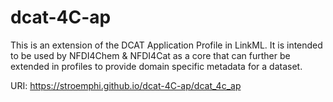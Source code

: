 # dcat-4C-ap

This is an extension of the DCAT Application Profile in LinkML. It is intended to be used by NFDI4Chem & NFDI4Cat as a core that can further be extended in profiles to provide domain specific metadata for a dataset.

URI: https://stroemphi.github.io/dcat-4C-ap/dcat_4c_ap

